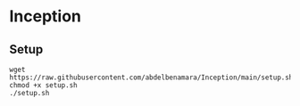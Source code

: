 # Inception

## Setup

```
wget https://raw.githubusercontent.com/abdelbenamara/Inception/main/setup.sh
chmod +x setup.sh
./setup.sh
```
